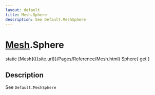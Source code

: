 ```yaml
---
layout: default
title: Mesh.Sphere
description: See Default.MeshSphere
---
```

# [Mesh]({{site.url}}/Pages/Reference/Mesh.html).Sphere

<div class='signature' markdown='1'>
static [Mesh]({{site.url}}/Pages/Reference/Mesh.html) Sphere{ get }
</div>

## Description
See `Default.MeshSphere`

